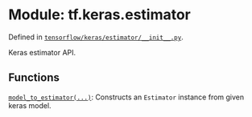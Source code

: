 <div itemscope itemtype="http://developers.google.com/ReferenceObject">
<meta itemprop="name" content="tf.keras.estimator" />
</div>

# Module: tf.keras.estimator



Defined in [`tensorflow/keras/estimator/__init__.py`](https://www.tensorflow.org/code/tensorflow/keras/estimator/__init__.py).

Keras estimator API.

## Functions

[`model_to_estimator(...)`](../../tf/keras/estimator/model_to_estimator.md): Constructs an `Estimator` instance from given keras model.

